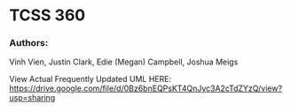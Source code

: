 # TCSS 360

### Authors:
Vinh Vien, Justin Clark, Edie (Megan) Campbell, Joshua Meigs

View Actual Frequently Updated UML HERE:
https://drive.google.com/file/d/0Bz6bnEQPsKT4QnJyc3A2cTdZYzQ/view?usp=sharing 

